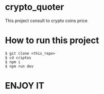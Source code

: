 # crypto_quoter

This project consult to crypto coins price

# How to run this project
    $ git clone <this_repo>
    $ cd criptos
    $ npm i
    $ npm run dev

# ENJOY IT
